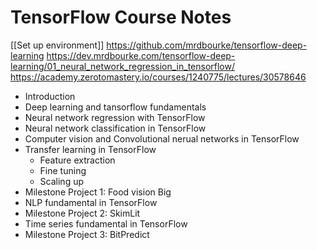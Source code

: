# TensorFlow Course Notes
[[Set up environment]]
https://github.com/mrdbourke/tensorflow-deep-learning
https://dev.mrdbourke.com/tensorflow-deep-learning/01_neural_network_regression_in_tensorflow/
https://academy.zerotomastery.io/courses/1240775/lectures/30578646

- Introduction
- Deep learning and tansorflow fundamentals
- Neural network regression with TensorFlow
- Neural network classification in TensorFlow
-  Computer vision and Convolutional nerual networks in TensorFlow
- Transfer learning in TensorFlow
	- Feature extraction
	- Fine tuning
	- Scaling up
- Milestone Project 1: Food vision Big
- NLP fundamental in TensorFlow
- Milestone Project 2: SkimLit
- Time series fundamental in TensorFlow
- Milestone Project 3: BitPredict